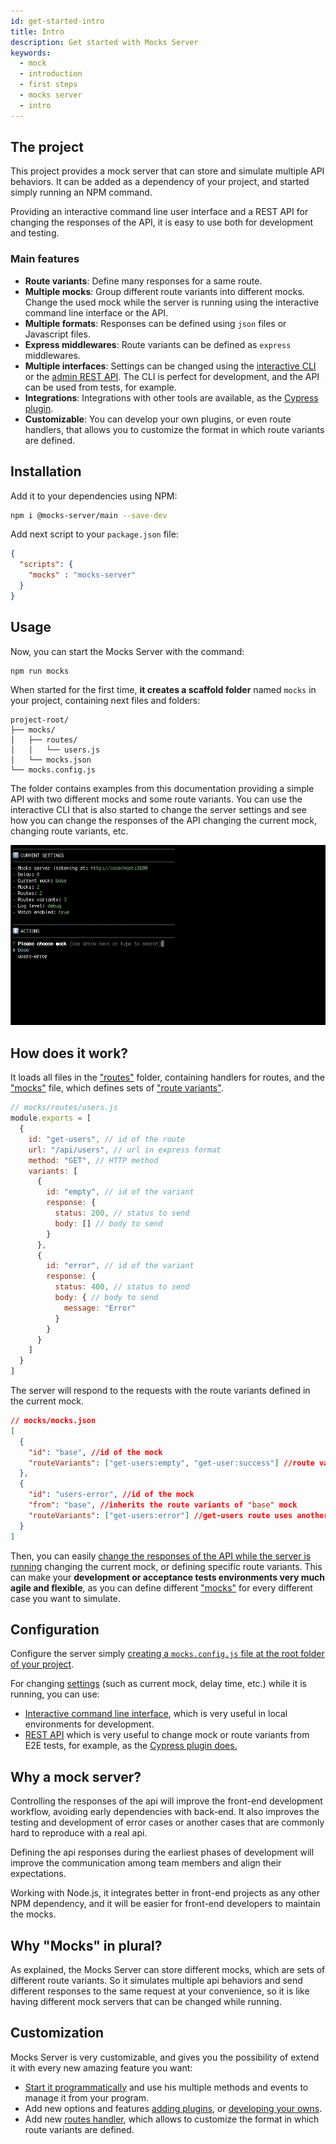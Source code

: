 ```yaml
---
id: get-started-intro
title: Intro
description: Get started with Mocks Server
keywords:
  - mock
  - introduction
  - first steps
  - mocks server
  - intro
---
```


## The project

This project provides a mock server that can store and simulate multiple API behaviors. It can be added as a dependency of your project, and started simply running an NPM command.

Providing an interactive command line user interface and a REST API for changing the responses of the API, it is easy to use both for development and testing.

### Main features

* __Route variants__: Define many responses for a same route.
* __Multiple mocks__: Group different route variants into different mocks. Change the used mock while the server is running using the interactive command line interface or the API.
* __Multiple formats__: Responses can be defined using `json` files or Javascript files.
* __Express middlewares__: Route variants can be defined as `express` middlewares.
* __Multiple interfaces__: Settings can be changed using the [interactive CLI](plugins-inquirer-cli.md) or the [admin REST API](plugins-admin-api). The CLI is perfect for development, and the API can be used from tests, for example.
* __Integrations__: Integrations with other tools are available, as the [Cypress plugin](integrations-cypress.md).
* __Customizable__: You can develop your own plugins, or even route handlers, that allows you to customize the format in which route variants are defined.

## Installation

Add it to your dependencies using NPM:

```bash
npm i @mocks-server/main --save-dev
```

Add next script to your `package.json` file:

```json
{
  "scripts": {
    "mocks" : "mocks-server"
  }
}
```

## Usage

Now, you can start the Mocks Server with the command:

```bash
npm run mocks
```

When started for the first time, __it creates a scaffold folder__ named `mocks` in your project, containing next files and folders:

```
project-root/
├── mocks/
│   ├── routes/
│   │   └── users.js
│   └── mocks.json
└── mocks.config.js
```

The folder contains examples from this documentation providing a simple API with two different mocks and some route variants. You can use the interactive CLI that is also started to change the server settings and see how you can change the responses of the API changing the current mock, changing route variants, etc.

![Interactive CLI](assets/inquirer-cli.gif)

## How does it work?

It loads all files in the ["routes"](get-started-routes.md) folder, containing handlers for routes, and the ["mocks"](get-started-mocks.md) file, which defines sets of ["route variants"](get-started-routes.md).

```js
// mocks/routes/users.js
module.exports = [
  {
    id: "get-users", // id of the route
    url: "/api/users", // url in express format
    method: "GET", // HTTP method
    variants: [
      {
        id: "empty", // id of the variant
        response: {
          status: 200, // status to send
          body: [] // body to send
        }
      },
      {
        id: "error", // id of the variant
        response: {
          status: 400, // status to send
          body: { // body to send
            message: "Error"
          }
        }
      }
    ]
  }
]
```

The server will respond to the requests with the route variants defined in the current mock.

```json
// mocks/mocks.json
[
  {
    "id": "base", //id of the mock
    "routeVariants": ["get-users:empty", "get-user:success"] //route variants to use
  },
  {
    "id": "users-error", //id of the mock
    "from": "base", //inherits the route variants of "base" mock
    "routeVariants": ["get-users:error"] //get-users route uses another variant
  }
]
```

Then, you can easily [change the responses of the API while the server is running](#configuration) changing the current mock, or defining specific route variants. This can make your __development or acceptance tests environments very much agile and flexible__, as you can define different ["mocks"](get-started-mocks.md) for every different case you want to simulate.

## Configuration

Configure the server simply [creating a `mocks.config.js` file at the root folder of your project](configuration-file.md).

For changing [settings](configuration-options.md) (such as current mock, delay time, etc.) while it is running, you can use:
* [Interactive command line interface](plugins-inquirer-cli.md), which is very useful in local environments for development.
* [REST API](plugins-admin-api.md) which is very useful to change mock or route variants from E2E tests, for example, as the [Cypress plugin does.](integrations-cypress.md)

## Why a mock server?

Controlling the responses of the api will improve the front-end development workflow, avoiding early dependencies with back-end. It also improves the testing and development of error cases or another cases that are commonly hard to reproduce with a real api.

Defining the api responses during the earliest phases of development will improve the communication among team members and align their expectations.

Working with Node.js, it integrates better in front-end projects as any other NPM dependency, and it will be easier for front-end developers to maintain the mocks.

## Why "Mocks" in plural?

As explained, the Mocks Server can store different mocks, which are sets of different route variants. So it simulates multiple api behaviors and send different responses to the same request at your convenience, so it is like having different mock servers that can be changed while running.

## Customization

Mocks Server is very customizable, and gives you the possibility of extend it with every new amazing feature you want:

- [Start it programmatically](api-programmatic-usage.md) and use his multiple methods and events to manage it from your program.
- Add new options and features [adding plugins](plugins-adding-plugins.md), or [developing your owns](plugins-developing-plugins.md).
- Add new [routes handler](api-routes-handler.md), which allows to customize the format in which route variants are defined.
